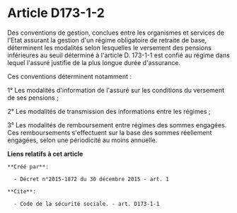 # Article D173-1-2

Des conventions de gestion, conclues entre les organismes et services de l'Etat assurant la gestion d'un régime obligatoire
de retraite de base, déterminent les modalités selon lesquelles le versement des pensions inférieures au seuil déterminé à
l'article D. 173-1-1 est confié au régime dans lequel l'assuré justifie de la plus longue durée d'assurance.

Ces conventions déterminent notamment :

1° Les modalités d'information de l'assuré sur les conditions du versement de ses pensions ;

2° Les modalités de transmission des informations entre les régimes ;

3° Les modalités de remboursement entre régimes des sommes engagées. Ces remboursements s'effectuent sur la base des sommes
réellement engagées, selon une périodicité au moins annuelle.

**Liens relatifs à cet article**

	**Créé par**:

	  - Décret n°2015-1872 du 30 décembre 2015 - art. 1

	**Cite**:

	  - Code de la sécurité sociale. - art. D173-1-1
